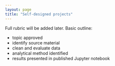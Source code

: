 ```yaml
---
layout: page
title: "Self-designed projects"
---
```



Full rubric will be added later. Basic outline:

- topic approved
- identify source material
- clean and evaluate data
- analytical method identified
- results presented in published Jupyter notebook
